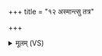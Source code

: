 +++
title = "१२ अस्मान्त्सु तत्र"

+++
<details><summary>मूलम् (VS)</summary>

अ॒स्मान्त्सु तत्र॑ चोद॒येन्द्र॑ रा॒ये रभ॑स्वतः। तुवि॑द्युम्न॒ यश॑स्वतः ॥
</details>